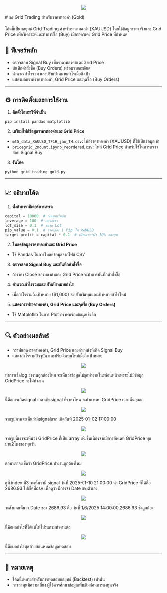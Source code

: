 <p align="center">
  <img src="รูป/1.png"/>
</p>
# 📊 Grid Trading สำหรับราคาทองคำ (Gold)

โค้ดนี้เป็นกลยุทธ์ Grid Trading สำหรับราคาทองคำ (XAUUSD) โดยใช้ข้อมูลราคาจริงและ Grid Price เพื่อวิเคราะห์และทำการซื้อ (Buy) เมื่อราคาแตะ Grid Price ที่กำหนด

## 🚀 ฟีเจอร์หลัก
- ตรวจสอบ Signal Buy เมื่อราคาทองคำแตะ Grid Price
- บันทึกคำสั่งซื้อ (Buy Orders) พร้อมรายละเอียด
- คำนวณกำไรรวม และปรับเป้าหมายกำไรเมื่อถึงเป้า
- แสดงผลกราฟราคาทองคำ, Grid Price และจุดซื้อ (Buy Orders)

---

## ⚙️ การติดตั้งและการใช้งาน

1. **ติดตั้งไลบรารีที่จำเป็น**
```bash
pip install pandas matplotlib
```

2. **เตรียมไฟล์ข้อมูลราคาทองคำและ Grid Price**
- `mt5_data_XAUUSD_TF1H_jan_TH.csv`: ไฟล์ราคาทองคำ (XAUUSD) ที่ใช้เป็นข้อมูลเข้า
- `pricegrid_2mount.ipynb_reordered.csv`: ไฟล์ Grid Price สำหรับใช้ในการตรวจสอบ Signal Buy

3. **รันโค้ด**
```bash
python grid_trading_gold.py
```

---

## 📈 อธิบายโค้ด

1. **ตั้งค่าพารามิเตอร์การเทรด**
```python
capital = 10000  # เงินทุนเริ่มต้น
leverage = 100  # เลเวอเรจ
lot_size = 0.1  # ขนาด Lot
pip_value = 0.1  # ราคาของ 1 Pip ใน XAUUSD
target_profit = capital * 0.1  # เป้าหมายกำไร 10% ของทุน
```

2. **โหลดข้อมูลราคาทองคำและ Grid Price**
- ใช้ Pandas ในการโหลดข้อมูลจากไฟล์ CSV

3. **ตรวจสอบ Signal Buy และบันทึกคำสั่งซื้อ**
- ถ้าราคา Close ของทองคำแตะ Grid Price จะทำการบันทึกคำสั่งซื้อ

4. **คำนวณกำไรรวมและปรับเป้าหมายกำไร**
- เมื่อกำไรรวมถึงเป้าหมาย ($1,000) จะปรับเงินทุนและเป้าหมายกำไรใหม่

5. **แสดงกราฟราคาทองคำ, Grid Price และจุดซื้อ (Buy Orders)**
- ใช้ Matplotlib ในการ Plot กราฟพร้อมข้อมูลเชิงลึก

---

## 🔍 ตัวอย่างผลลัพธ์
- กราฟแสดงราคาทองคำ, Grid Price และตำแหน่งที่เกิด Signal Buy
- แสดงกำไรรวมปัจจุบัน และปรับเงินทุนใหม่เมื่อถึงเป้าหมาย
<p align="center">
  <img src="รูป/2.png"/>
</p>
ทำการเช็คlog ว่างานถูกต้องไหม จะเห็นว่าข้อมูลไม่ถูกทำงานในะก่อนหน้าเพราะไม่มีข้อมูล GridPrice จะไม่ทำงาน

<p align="center">
  <img src="รูป/4.png"/>
</p>
นี้คือการเกิดsignal เวลาเกิดsignal ที่ราคาไหน จะทำการลบ GridPrice เวลานั้นๆออก

<p align="center">
  <img src="รูป/3.png"/>
</p>
จากรูปภาพจะเห็นว่ามีsignalแรก เกิดวันที่ 2025-01-02 17:00:00

<p align="center">
  <img src="รูป/5.png"/>
</p>
จากรูปนี้เราจะเห็นว่า  GridPrice ที่เป็น array เพิ่มขึ้นเนื่องจากมีการอัพเดท  GridPrice ทุกบ่าย2โมงของทุกวัน

<p align="center">
  <img src="รูป/6.png"/>
</p>
ต่อมาเราจะเช็คว่า GridPrice ทำงานถูกต้องไหม

<p align="center">
  <img src="รูป/4.png"/>
</p>
ดูที่ index ที่3 จะเห็นว่ามี signal วันที่ 2025-01-10 21:00:00	
นำ GridPrice ที่ได้คือ 2686.93 ไปเช็คที่csv เพื่อดูว่า มีการจำ Date ของตัวเอง

<p align="center">
  <img src="รูป/7.png"/>
</p>
จะสังเกตเห็นว่า Date ของ 2686.93	คือ วันที่ 1/6/2025 14:00:00,2686.93 ซึ่งถูกต้อง


<p align="center">
  <img src="รูป/8.png"/>
</p>
นี้คือผลกำไรที่ได้แต่ให้โปรแกรมทำงานต่อ

<p align="center">
  <img src="รูป/9.png"/>
</p>
นี้คือผลกำไรสุดท้ายก่อนหมดข้อมูลทดสอบ

---

## 📝 หมายเหตุ
- โค้ดนี้เหมาะสำหรับการทดสอบกลยุทธ์ (Backtest) เท่านั้น
- การลงทุนมีความเสี่ยง ผู้ใช้ควรศึกษาข้อมูลเพิ่มเติมก่อนการลงทุนจริง


